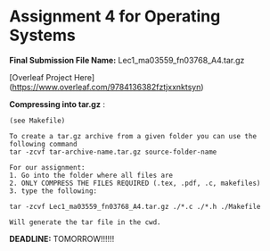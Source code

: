 # Assignment 4 for Operating Systems

**Final Submission File Name:** Lec1_ma03559_fn03768_A4.tar.gz
		
[Overleaf Project Here] (https://www.overleaf.com/9784136382fztjxxnktsyn)

**Compressing into tar.gz** :
	
	(see Makefile)

	To create a tar.gz archive from a given folder you can use the following command
	tar -zcvf tar-archive-name.tar.gz source-folder-name
	
	For our assignment: 
	1. Go into the folder where all files are 
	2. ONLY COMPRESS THE FILES REQUIRED (.tex, .pdf, .c, makefiles)
	3. type the following: 
	
	tar -zcvf Lec1_ma03559_fn03768_A4.tar.gz ./*.c ./*.h ./Makefile
	
	Will generate the tar file in the cwd.

**DEADLINE:** TOMORROW!!!!!!
